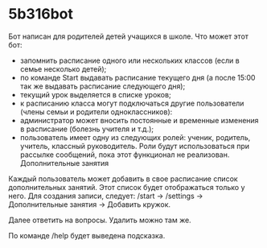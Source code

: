 # 5b316bot
Бот написан для родителей детей учащихся в школе. 
Что может этот бот:
- запомнить расписание одного или нескольких классов (если в семье несколько детей);
- по команде Start выдавать расписание текущего дня (а после 15:00 так же выдавать расписание следующего дня);
- текущий урок выделяется в списке уроков;
- к расписанию класса могут подключаться другие пользователи (члены семьи и родители одноклассников):
- администратор может вносить постоянные и временные изменения в расписание (болезнь учителя и т.д.);
- пользователь имеет одну из следующих ролей: ученик, родитель, учитель, классный руководитель. Роли будут использоваться при рассылке сообщений, пока этот функционал не реализован.
Дополнительные занятия
<p>Каждый пользователь может добавить в свое расписание список дополнительных занятий. Этот список будет отображаться только у него.
Для создания записи, следует: /start -> /settings -> Дополнительные занятия -> Добавить кружок.</p>
Далее ответить на вопросы.
Удалить можно там же.

По команде /help будет выведена подсказка.
